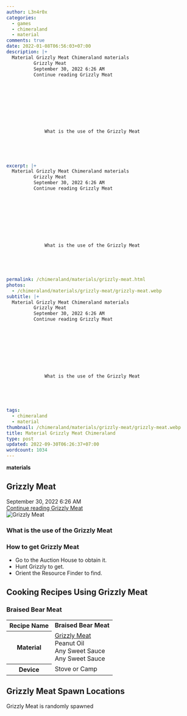 ```yaml
---
author: L3n4r0x
categories:
  - games
  - chimeraland
  - material
comments: true
date: 2022-01-08T06:56:03+07:00
description: |+
  Material Grizzly Meat Chimeraland materials
          Grizzly Meat
          September 30, 2022 6:26 AM
          Continue reading Grizzly Meat
        
        
          
        
      
      
        
          
            
              What is the use of the Grizzly Meat
              
            
          
        
        
excerpt: |+
  Material Grizzly Meat Chimeraland materials
          Grizzly Meat
          September 30, 2022 6:26 AM
          Continue reading Grizzly Meat
        
        
          
        
      
      
        
          
            
              What is the use of the Grizzly Meat
              
            
          
        
        
permalink: /chimeraland/materials/grizzly-meat.html
photos:
  - /chimeraland/materials/grizzly-meat/grizzly-meat.webp
subtitle: |+
  Material Grizzly Meat Chimeraland materials
          Grizzly Meat
          September 30, 2022 6:26 AM
          Continue reading Grizzly Meat
        
        
          
        
      
      
        
          
            
              What is the use of the Grizzly Meat
              
            
          
        
        
tags:
  - chimeraland
  - material
thumbnail: /chimeraland/materials/grizzly-meat/grizzly-meat.webp
title: Material Grizzly Meat Chimeraland
type: post
updated: 2022-09-30T06:26:37+07:00
wordcount: 1034
---
```


<link
  rel="stylesheet"
  href="https://rawcdn.githack.com/dimaslanjaka/Web-Manajemen/870a349/css/bootstrap-5-3-0-alpha3-wrapper.css"
/>
<section id="bootstrap-wrapper">
  <div data-bs-theme="dark">
    <div
      class="row g-0 border rounded overflow-hidden flex-md-row mb-4 shadow-sm position-relative bg-dark text-light"
    >
      <div class="col p-4 d-flex flex-column position-static">
        <strong class="d-inline-block mb-2 text-success">materials</strong>
        <h2 class="mb-0">Grizzly Meat</h2>
        <div class="mb-1 text-muted">September 30, 2022 6:26 AM</div>
        <a
          href="/chimeraland/materials/grizzly-meat.html"
          class="stretched-link d-none text-primary"
          >Continue reading Grizzly Meat</a
        >
      </div>
      <div class="col-auto d-none d-md-block d-lg-block">
        <img
          src="https://www.webmanajemen.com/chimeraland/materials/grizzly-meat/grizzly-meat.webp"
          alt="Grizzly Meat"
        />
      </div>
    </div>
    <div class="row">
      <div class="col-lg-6 col-12 mb-2">
        <div class="card">
          <div class="card-body">
            <h3 class="card-title">What is the use of the Grizzly Meat</h3>
            <div class="card-text"><ul></ul></div>
          </div>
        </div>
      </div>
      <div class="col-lg-6 col-12 mb-2">
        <div class="card">
          <div class="card-body">
            <h3 class="card-title">How to get Grizzly Meat</h3>
            <div class="card-text">
              <ul>
                <li>Go to the Auction House to obtain it.</li>
                <li>Hunt Grizzly to get.</li>
                <li>Orient the Resource Finder to find.</li>
              </ul>
            </div>
          </div>
        </div>
      </div>
      <div class="col-12 mb-2">
        <h2 id="cookable">Cooking Recipes Using Grizzly Meat</h2>
        <div id="recipe-braised-bear-meat">
          <h3 id="item-braised-bear-meat">Braised Bear Meat</h3>
          <div class="mb-2">
            <table class="table">
              <tr>
                <th>Recipe Name</th>
                <td><b>Braised Bear Meat</b></td>
              </tr>
              <tr>
                <th>Material</th>
                <td>
                  <a
                    class="text-decoration-none text-primary"
                    href="/chimeraland/materials/grizzly-meat.html"
                    >Grizzly Meat</a
                  ><br />Peanut Oil<br />Any Sweet Sauce<br />Any Sweet Sauce
                </td>
              </tr>
              <tr>
                <th>Device</th>
                <td>Stove or Camp</td>
              </tr>
            </table>
          </div>
        </div>
      </div>
      <div class="col-12 mb-2">
        <h2>Grizzly Meat Spawn Locations</h2>
        <p>Grizzly Meat is randomly spawned</p>
      </div>
    </div>
  </div>
</section>